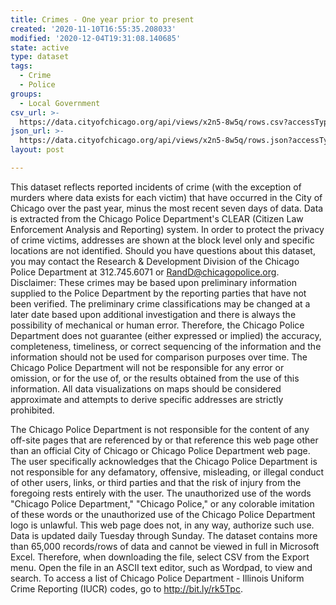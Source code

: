 ```yaml
---
title: Crimes - One year prior to present
created: '2020-11-10T16:55:35.208033'
modified: '2020-12-04T19:31:08.140685'
state: active
type: dataset
tags:
  - Crime
  - Police
groups:
  - Local Government
csv_url: >-
  https://data.cityofchicago.org/api/views/x2n5-8w5q/rows.csv?accessType=DOWNLOAD
json_url: >-
  https://data.cityofchicago.org/api/views/x2n5-8w5q/rows.json?accessType=DOWNLOAD
layout: post

---
```

This dataset reflects reported incidents of crime (with the exception of murders where data exists for each victim) that have occurred in the City of Chicago over the past year, minus the most recent seven days of data. Data is extracted from the Chicago Police Department's CLEAR (Citizen Law Enforcement Analysis and Reporting) system. In order to protect the privacy of crime victims, addresses are shown at the block level only and specific locations are not identified. Should you have questions about this dataset, you may contact the Research & Development Division of the Chicago Police Department at 312.745.6071 or RandD@chicagopolice.org.
Disclaimer: These crimes may be based upon preliminary information supplied to the Police Department by the reporting parties that have not been verified. The preliminary crime classifications may be changed at a later date based upon additional investigation and there is always the possibility of mechanical or human error. Therefore, the Chicago Police Department does not guarantee (either expressed or implied) the accuracy, completeness, timeliness, or correct sequencing of the information and the information should not be used for comparison purposes over time. The Chicago Police Department will not be responsible for any error or omission, or for the use of, or the results obtained from the use of this information. All data visualizations on maps should be considered approximate and attempts to derive specific addresses are strictly prohibited. 

The Chicago Police Department is not responsible for the content of any off-site pages that are referenced by or that reference this web page other than an official City of Chicago or Chicago Police Department web page. The user specifically acknowledges that the Chicago Police Department is not responsible for any defamatory, offensive, misleading, or illegal conduct of other users, links, or third parties and that the risk of injury from the foregoing rests entirely with the user.  The unauthorized use of the words "Chicago Police Department," "Chicago Police," or any colorable imitation of these words or the unauthorized use of the Chicago Police Department logo is unlawful. This web page does not, in any way, authorize such use.
Data is updated daily Tuesday through Sunday. The dataset contains more than 65,000 records/rows of data and cannot be viewed in full in Microsoft Excel. Therefore, when downloading the file, select CSV from the Export menu. Open the file in an ASCII text editor, such as Wordpad, to view and search. To access a list of Chicago Police Department - Illinois Uniform Crime Reporting (IUCR) codes, go to http://bit.ly/rk5Tpc.
